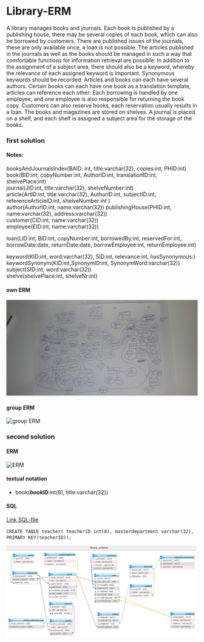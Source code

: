 # Library-ERM
A library manages books and journals. Each book is published by a publishing house, 
there may be several copies of each book, which can also be borrowed by customers. 
There are published issues of the journals, these are only available once, a loan 
is not possible.
The articles published in the journals as well as the books should be managed in 
such a way that comfortable functions for information retrieval are possible: In 
addition to the assignment of a subject area, there should also be a keyword, 
whereby the relevance of each assigned keyword is important. Synonymous keywords 
should be recorded. Articles and books can each have several authors. Certain books 
can each have one book as a translation template, articles can reference each other:
Each borrowing is handled by one employee, and one employee is also responsible 
for returning the book copy.
Customers can also reserve books, each reservation usually results in a loan. 
The books and magazines are stored on shelves. A journal is placed on a shelf, 
and each shelf is assigned a subject area for the storage of the books.

### first solution

#### Notes:

booksAndJournalsIndex(BAID: int, title:varchar(32), copies:int, PHID:int) <br>
book(BID:int, copyNumber:int, AuthorID:int, translationID:int, shelvePlace:int) <br>
journal(JID:int, title:varchar(32), shelveNumber:int) <br> 
article(ArtID:int, title:varchar(32), AuthorID:int, subjectID:int, referenceArticleID:int, shelveNumber:int ) <br>
author(AuthorID:int, name:varchar(32))
publishingHouse(PHID:int, name:varchar(32), address:varchar(32)) <br>
customer(CID:int, name:varchar(32)) <br>
employee(EID:int, name:varchar(32)) <br>

loan(LID:int, BID:int, copyNumber:int, borrowedBy:int, reservedFor:int, borrowDate:date, returnDate:date, borrowEmployee:int, returnEmployee:int) <br>

keyword(KID:int, word:varchar(32), SID:int, relevance:int, hasSynonymous:) <br>
keywordSynonym(KID:int,SynonymID:int, SynonymWord:varchar(32)) <br>
subject(SID:int, word:varchar(32)) <br>
shelve(shelvePlace:int, shelveNr:int)

#### own ERM

![Own ERM](library_erm01.jpg)

#### group ERM

![group ERM]()

### second solution

#### ERM

![ERM]()

#### textual notation

* book(***bookID***:int(8), title:varchar(32))



#### SQL

[Link SQL-file](db_library.sql)

```
CREATE TABLE teacher( teacherID int(8), masterdepartment varchar(32), PRIMARY KEY(teacherID));

```
![SQL Schema](library_mario.jpg)